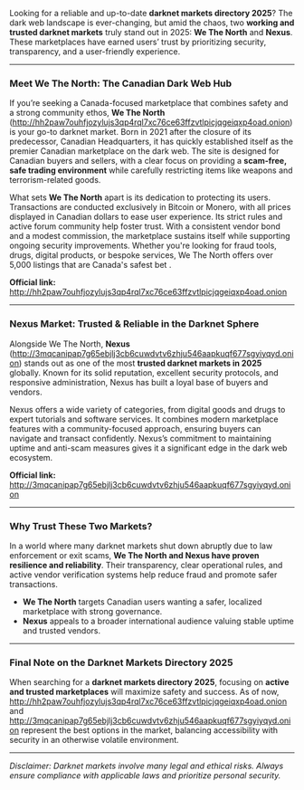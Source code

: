 Looking for a reliable and up-to-date **darknet markets directory 2025**? The dark web landscape is ever-changing, but amid the chaos, two **working and trusted darknet markets** truly stand out in 2025: **We The North** and **Nexus**. These marketplaces have earned users’ trust by prioritizing security, transparency, and a user-friendly experience.

---

### Meet We The North: The Canadian Dark Web Hub

If you’re seeking a Canada-focused marketplace that combines safety and a strong community ethos, **We The North** (http://hh2paw7ouhfjozylujs3qp4rql7xc76ce63ffzvtlpicjqgeiqxp4oad.onion) is your go-to darknet market. Born in 2021 after the closure of its predecessor, Canadian Headquarters, it has quickly established itself as the premier Canadian marketplace on the dark web. The site is designed for Canadian buyers and sellers, with a clear focus on providing a **scam-free, safe trading environment** while carefully restricting items like weapons and terrorism-related goods.

What sets **We The North** apart is its dedication to protecting its users. Transactions are conducted exclusively in Bitcoin or Monero, with all prices displayed in Canadian dollars to ease user experience. Its strict rules and active forum community help foster trust. With a consistent vendor bond and a modest commission, the marketplace sustains itself while supporting ongoing security improvements. Whether you're looking for fraud tools, drugs, digital products, or bespoke services, We The North offers over 5,000 listings that are Canada's safest bet .

**Official link:** http://hh2paw7ouhfjozylujs3qp4rql7xc76ce63ffzvtlpicjqgeiqxp4oad.onion

---

### Nexus Market: Trusted & Reliable in the Darknet Sphere

Alongside We The North, **Nexus** (http://3mqcanipap7g65ebjlj3cb6cuwdvtv6zhju546aapkuqf677sgyiyqyd.onion) stands out as one of the most **trusted darknet markets in 2025** globally. Known for its solid reputation, excellent security protocols, and responsive administration, Nexus has built a loyal base of buyers and vendors.

Nexus offers a wide variety of categories, from digital goods and drugs to expert tutorials and software services. It combines modern marketplace features with a community-focused approach, ensuring buyers can navigate and transact confidently. Nexus’s commitment to maintaining uptime and anti-scam measures gives it a significant edge in the dark web ecosystem.

**Official link:** http://3mqcanipap7g65ebjlj3cb6cuwdvtv6zhju546aapkuqf677sgyiyqyd.onion

---

### Why Trust These Two Markets?

In a world where many darknet markets shut down abruptly due to law enforcement or exit scams, **We The North and Nexus have proven resilience and reliability**. Their transparency, clear operational rules, and active vendor verification systems help reduce fraud and promote safer transactions.

- **We The North** targets Canadian users wanting a safer, localized marketplace with strong governance.
- **Nexus** appeals to a broader international audience valuing stable uptime and trusted vendors.

---

### Final Note on the Darknet Markets Directory 2025

When searching for a **darknet markets directory 2025**, focusing on **active and trusted marketplaces** will maximize safety and success. As of now, http://hh2paw7ouhfjozylujs3qp4rql7xc76ce63ffzvtlpicjqgeiqxp4oad.onion and http://3mqcanipap7g65ebjlj3cb6cuwdvtv6zhju546aapkuqf677sgyiyqyd.onion represent the best options in the market, balancing accessibility with security in an otherwise volatile environment.

---

*Disclaimer: Darknet markets involve many legal and ethical risks. Always ensure compliance with applicable laws and prioritize personal security.*
